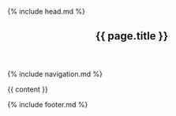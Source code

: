 <!DOCTYPE html>
<html lang="en">

<head>

  {% include head.md %}

</head>

<body>

  <header class="masthead text-center">
    <div class="masthead-content">
      <div class="container">
        <h2 class="masthead-subheading"> {{ page.title }} </h2>
      </div>
    </div>
  </header>


  {% include navigation.md %}
  <section>
    <div class="container">
      <div class="row align-items-center">
          <div class="col-lg-6 order-lg-1">
            <div class="p-5">
              {{ content }}
            </div>
          </div>
      </div>
    </div>
  </section>

  <!-- Bootstrap core JavaScript -->
  <script src="{{ site.baseurl }}/vendor/jquery/jquery.min.js"></script>
  <script src="{{ site.baseurl }}/vendor/bootstrap/js/bootstrap.bundle.min.js"></script>

  {% include footer.md %}

</body>

</html>
